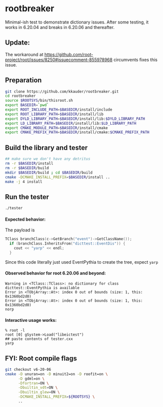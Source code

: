 # rootbreaker
Minimal-ish test to demonstrate dictionary issues.
After some testing, it works in 6.20.04 and breaks in 6.20.06 and thereafter.

## Update:
The workaround at https://github.com/root-project/root/issues/8250#issuecomment-855978968
circumvents fixes this issue. 

## Preparation
```sh
git clone https://github.com/kkauder/rootbreaker.git
cd rootbreaker
source $ROOTSYS/bin/thisroot.sh
export BASEDIR=`pwd`
export ROOT_INCLUDE_PATH=$BASEDIR/install/include
export ROOT_LIBRARY_PATH=$BASEDIR/install/lib
export DYLD_LIBRARY_PATH=$BASEDIR/install/lib:$DYLD_LIBRARY_PATH
export LD_LIBRARY_PATH=$BASEDIR/install/lib:$LD_LIBRARY_PATH
export CMAKE_MODULE_PATH=$BASEDIR/install/cmake
export CMAKE_PREFIX_PATH=$BASEDIR/install/cmake:$CMAKE_PREFIX_PATH
```

## Build the library and tester
```sh
## make sure we don't have any detritus
rm -r $BASEDIR/install
rm -r $BASEDIR/build
mkdir $BASEDIR/build ; cd $BASEDIR/build
cmake -DCMAKE_INSTALL_PREFIX=$BASEDIR/install ..
make -j 4 install
```

## Run the tester
```sh
./tester
```

#### Expected behavior:
The payload is
```c++
TClass branchClass(c->GetBranch("event")->GetClassName());
  if (branchClass.InheritsFrom("dicttest::EventDis")) {
    cout << "yarp" << endl;
  }
```
Since this code literally just used EventPythia to create the tree, expect `yarp`

#### Observed behavior for root 6.20.06 and beyond:
```
Warning in <TClass::TClass>: no dictionary for class dicttest::EventPythia is available
Error in <TObjArray::At>: index 0 out of bounds (size: 1, this: 0x1360bd2d0)
Error in <TObjArray::At>: index 0 out of bounds (size: 1, this: 0x1360bd2d0)
norp
```

#### Interactive usage works:
```
% root -l
root [0] gSystem->Load("libeictest")
## paste contents of tester.cxx
yarp
```

## FYI: Root compile flags
```sh
git checkout v6-20-06
cmake -D unuran=on -D minuit2=on -D roofit=on \
      -D gdml=on \
      -Dfortran=ON \
      -Dbuiltin_vdt=ON \
      -Dbuiltin_glew=ON \
      -DCMAKE_INSTALL_PREFIX=${ROOTSYS} \
      ..
```

